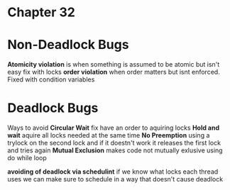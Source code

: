 # Chapter 32

# Non-Deadlock Bugs
**Atomicity violation** is when something is assumed to be atomic but isn't easy fix with locks
**order violation** when order matters but isnt enforced. Fixed with condition variables

# Deadlock Bugs
Ways to avoid
**Circular Wait** fix have an order to aquiring locks
**Hold and wait** aquire all locks needed at the same time
**No Preemption** using a trylock on the second lock and if it doestn't work it releases the first lock and tries again
**Mutual Exclusion** makes code not mutually exlusive using do while loop

**avoiding of deadlock via schedulint** if we know what locks each thread uses we can make sure to schedule in a way that doesn't cause deadlock